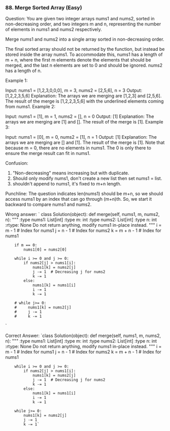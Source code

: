 ### 88. Merge Sorted Array (Easy)

Question:
You are given two integer arrays nums1 and nums2, sorted in non-decreasing order, and two integers m and n, representing the number of elements in nums1 and nums2 respectively.

Merge nums1 and nums2 into a single array sorted in non-decreasing order.

The final sorted array should not be returned by the function, but instead be stored inside the array nums1. To accommodate this, nums1 has a length of m + n, where the first m elements denote the elements that should be merged, and the last n elements are set to 0 and should be ignored. nums2 has a length of n.

Example 1:

Input: nums1 = [1,2,3,0,0,0], m = 3, nums2 = [2,5,6], n = 3
Output: [1,2,2,3,5,6]
Explanation: The arrays we are merging are [1,2,3] and [2,5,6].
The result of the merge is [1,2,2,3,5,6] with the underlined elements coming from nums1.
Example 2:

Input: nums1 = [1], m = 1, nums2 = [], n = 0
Output: [1]
Explanation: The arrays we are merging are [1] and [].
The result of the merge is [1].
Example 3:

Input: nums1 = [0], m = 0, nums2 = [1], n = 1
Output: [1]
Explanation: The arrays we are merging are [] and [1].
The result of the merge is [1].
Note that because m = 0, there are no elements in nums1. The 0 is only there to ensure the merge result can fit in nums1.



Confusion: 
1. "Non-decreasing" means increasing but with duplicate.
2. Should only modify nums1, don't create a new list then set nums1 = list. 
3. shouldn't append to nums1, it's fixed to m+n length.

Punchline: The question indicates len(nums1) should be m+n, so we should access nums1 by an index that can go through (m+n)th. So, we start it backward to compare nums1 and nums2.


Wrong answer:
`
class Solution(object):
    def merge(self, nums1, m, nums2, n):
        """
        :type nums1: List[int]
        :type m: int
        :type nums2: List[int]
        :type n: int
        :rtype: None Do not return anything, modify nums1 in-place instead.
        """
        i = m - 1 # Index for nums1
        j = n - 1 # Index for nums2
        k = m + n - 1   # Index for nums1

        if m == 0:
            nums1[0] = nums2[0]

        while i >= 0 and j >= 0:
            if nums2[j] > nums1[i]:
                nums1[k] = nums2[j]
                j -= 1  # Decreasing j for nums2
                k -= 1
            else:
                nums1[k] = nums1[i]
                i -= 1
                k -= 1

        # while j>= 0:
        #     nums1[k] = nums2[j]
        #     j -= 1
        #     k -= 1
`

Correct Answer:
`class Solution(object):
    def merge(self, nums1, m, nums2, n):
        """
        :type nums1: List[int]
        :type m: int
        :type nums2: List[int]
        :type n: int
        :rtype: None Do not return anything, modify nums1 in-place instead.
        """
        i = m - 1 # Index for nums1
        j = n - 1 # Index for nums2
        k = m + n - 1   # Index for nums1

        while i >= 0 and j >= 0:
            if nums2[j] > nums1[i]:
                nums1[k] = nums2[j]
                j -= 1  # Decreasing j for nums2
                k -= 1
            else:
                nums1[k] = nums1[i]
                i -= 1
                k -= 1

        while j>= 0:
            nums1[k] = nums2[j]
            j -= 1
            k -= 1`
